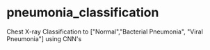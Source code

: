 # pneumonia_classification
Chest X-ray Classification to ["Normal","Bacterial Pneumonia", "Viral Pneumonia"] using CNN's
